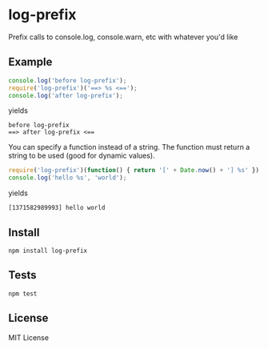 log-prefix
==========

Prefix calls to console.log, console.warn, etc with whatever you'd like

Example
-------

``` js
console.log('before log-prefix');
require('log-prefix')('==> %s <==');
console.log('after log-prefix');
```

yields

```
before log-prefix
==> after log-prefix <==
```

You can specify a function instead of a string.  The function must return a
string to be used (good for dynamic values).

``` js
require('log-prefix')(function() { return '[' + Date.now() + '] %s' });
console.log('hello %s', 'world');
```

yields

```
[1371582989993] hello world
```

Install
------

    npm install log-prefix

Tests
-----

    npm test

License
-------

MIT License
